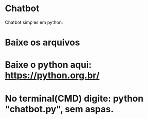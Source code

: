 # Chatbot
Chatbot simples em python.
# Baixe os arquivos
# Baixe o python aqui: https://python.org.br/
# No terminal(CMD) digite: python "chatbot.py", sem aspas.
